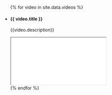---
---
<ul class="videos">
  {% for video in site.data.videos %}
  <li class="video video-with-description">
    <div class="video-info">
      <h4>{{ video.title }}</h4>
      <p>{{video.description}}</p>
    </div>
    <div class="video-player">
      <iframe seamless src="//player.vimeo.com/video/{{video.vimeo_id}}"></iframe>
    </div>
  </li>
{% endfor %}
</ul>
